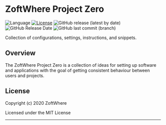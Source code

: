 # ZoftWhere Project Zero
![Language](https://img.shields.io/github/languages/top/ZoftWhere/project-zero)
[![License](https://img.shields.io/github/license/ZoftWhere/project-zero)](https://github.com/ZoftWhere/project-zero/blob/master/license.txt)
![GitHub release (latest by date)](https://img.shields.io/github/v/release/ZoftWhere/project-zero)
![GitHub Release Date](https://img.shields.io/github/release-date/ZoftWhere/project-zero)
![GitHub last commit (branch)](https://img.shields.io/github/last-commit/ZoftWhere/project-zero/master?label=master%20updated)

Collection of configurations, settings, instructions, and snippets.


## Overview

The ZoftWhere Project Zero is a collection of ideas for setting up software and applications with the goal of getting consistent behaviour between users and projects.


## License

Copyright (c) 2020 ZoftWhere

Licensed under the MIT License

------

